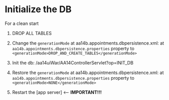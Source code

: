 # Initialize the DB

For a clean start

1. DROP ALL TABLES

2. Change the `generationMode` at aa14b.appointments.dbpersistence.xml: at `aa14b.appointments.dbpersistence.properties`  property to `<generationMode>DROP_AND_CREATE_TABLES</generationMode>`

3. Init the db:  /aa14uiWar/AA14ControllerServlet?op=INIT_DB

4. Restore the `generationMode` at aa14b.appointments.dbpersistence.xml: at `aa14b.appointments.dbpersistence.properties`  property to `<generationMode>NONE</generationMode>`

5. Restart the [app server] <-- **IMPORTANT!!!**
